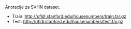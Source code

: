 Anotacije za SVHN dataset.
* Train: http://ufldl.stanford.edu/housenumbers/train.tar.gz
* Test: http://ufldl.stanford.edu/housenumbers/test.tar.gz